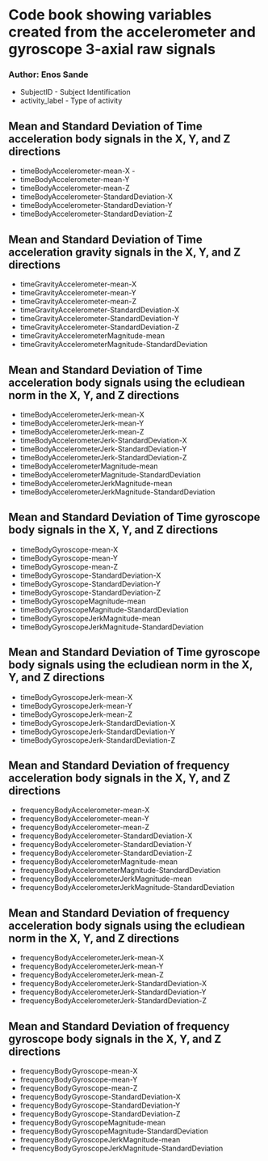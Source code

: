 # Code book showing variables created from the accelerometer  and gyroscope 3-axial raw signals 
### Author: Enos Sande

* SubjectID - Subject Identification
* activity_label - Type of activity

## Mean and Standard Deviation of Time acceleration body signals in the X, Y, and Z directions
* timeBodyAccelerometer-mean-X - 
* timeBodyAccelerometer-mean-Y
* timeBodyAccelerometer-mean-Z
* timeBodyAccelerometer-StandardDeviation-X
* timeBodyAccelerometer-StandardDeviation-Y
* timeBodyAccelerometer-StandardDeviation-Z

## Mean and Standard Deviation of Time acceleration gravity signals in the X, Y, and Z directions
* timeGravityAccelerometer-mean-X
* timeGravityAccelerometer-mean-Y
* timeGravityAccelerometer-mean-Z
* timeGravityAccelerometer-StandardDeviation-X
* timeGravityAccelerometer-StandardDeviation-Y
* timeGravityAccelerometer-StandardDeviation-Z
* timeGravityAccelerometerMagnitude-mean
* timeGravityAccelerometerMagnitude-StandardDeviation

## Mean and Standard Deviation of Time acceleration body signals using the ecludiean norm in the X, Y, and Z directions
* timeBodyAccelerometerJerk-mean-X
* timeBodyAccelerometerJerk-mean-Y
* timeBodyAccelerometerJerk-mean-Z
* timeBodyAccelerometerJerk-StandardDeviation-X
* timeBodyAccelerometerJerk-StandardDeviation-Y
* timeBodyAccelerometerJerk-StandardDeviation-Z
* timeBodyAccelerometerMagnitude-mean
* timeBodyAccelerometerMagnitude-StandardDeviation
* timeBodyAccelerometerJerkMagnitude-mean
* timeBodyAccelerometerJerkMagnitude-StandardDeviation

## Mean and Standard Deviation of Time gyroscope body signals in the X, Y, and Z directions
* timeBodyGyroscope-mean-X
* timeBodyGyroscope-mean-Y
* timeBodyGyroscope-mean-Z
* timeBodyGyroscope-StandardDeviation-X
* timeBodyGyroscope-StandardDeviation-Y
* timeBodyGyroscope-StandardDeviation-Z
* timeBodyGyroscopeMagnitude-mean
* timeBodyGyroscopeMagnitude-StandardDeviation
* timeBodyGyroscopeJerkMagnitude-mean
* timeBodyGyroscopeJerkMagnitude-StandardDeviation

## Mean and Standard Deviation of Time gyroscope body signals using the ecludiean norm in the X, Y, and Z directions
* timeBodyGyroscopeJerk-mean-X
* timeBodyGyroscopeJerk-mean-Y
* timeBodyGyroscopeJerk-mean-Z
* timeBodyGyroscopeJerk-StandardDeviation-X
* timeBodyGyroscopeJerk-StandardDeviation-Y
* timeBodyGyroscopeJerk-StandardDeviation-Z

## Mean and Standard Deviation of frequency acceleration body signals in the X, Y, and Z directions
* frequencyBodyAccelerometer-mean-X
* frequencyBodyAccelerometer-mean-Y
* frequencyBodyAccelerometer-mean-Z
* frequencyBodyAccelerometer-StandardDeviation-X
* frequencyBodyAccelerometer-StandardDeviation-Y
* frequencyBodyAccelerometer-StandardDeviation-Z
* frequencyBodyAccelerometerMagnitude-mean
* frequencyBodyAccelerometerMagnitude-StandardDeviation
* frequencyBodyAccelerometerJerkMagnitude-mean
* frequencyBodyAccelerometerJerkMagnitude-StandardDeviation

## Mean and Standard Deviation of frequency acceleration body signals using the ecludiean norm in the X, Y, and Z directions
* frequencyBodyAccelerometerJerk-mean-X
* frequencyBodyAccelerometerJerk-mean-Y
* frequencyBodyAccelerometerJerk-mean-Z
* frequencyBodyAccelerometerJerk-StandardDeviation-X
* frequencyBodyAccelerometerJerk-StandardDeviation-Y
* frequencyBodyAccelerometerJerk-StandardDeviation-Z

## Mean and Standard Deviation of frequency gyroscope body signals in the X, Y, and Z directions
* frequencyBodyGyroscope-mean-X
* frequencyBodyGyroscope-mean-Y
* frequencyBodyGyroscope-mean-Z
* frequencyBodyGyroscope-StandardDeviation-X
* frequencyBodyGyroscope-StandardDeviation-Y
* frequencyBodyGyroscope-StandardDeviation-Z
* frequencyBodyGyroscopeMagnitude-mean
* frequencyBodyGyroscopeMagnitude-StandardDeviation
* frequencyBodyGyroscopeJerkMagnitude-mean
* frequencyBodyGyroscopeJerkMagnitude-StandardDeviation

